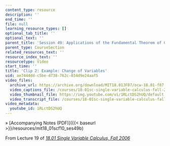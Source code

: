 ```yaml
---
content_type: resource
description: ''
end_time: ''
file: null
learning_resource_types: []
optional_tab_title: ''
optional_text: ''
parent_title: 'Session 49: Applications of the Fundamental Theorem of Calculus'
parent_type: CourseSection
related_resources_text: ''
resource_index_text: ''
resourcetype: Video
start_time: ''
title: 'Clip 2: Example: Change of Variables'
uid: ae7444dd-c5be-d738-762c-034d9e24aaf5
video_files:
  archive_url: https://archive.org/download/MIT18.01JF07/ocw-18.01-f07-lec19_300k.mp4
  video_captions_file: /courses/18-01sc-single-variable-calculus-fall-2010/3ab0d3ea4ab455fab96afad6ffeac06e_1RLctDS2hUQ.vtt
  video_thumbnail_file: https://img.youtube.com/vi/1RLctDS2hUQ/default.jpg
  video_transcript_file: /courses/18-01sc-single-variable-calculus-fall-2010/7aa88c5b4389c0e1152f38e0b88e4afa_1RLctDS2hUQ.pdf
video_metadata:
  youtube_id: 1RLctDS2hUQ
---
```


» [Accompanying Notes (PDF)]({{< baseurl >}}/resources/mit18_01scf10_ses49b)

From Lecture 19 of [_18.01 Single Variable Calculus, Fall 2006_](/courses/18-01-single-variable-calculus-fall-2006/pages/video-lectures)